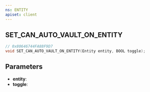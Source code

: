 ```yaml
---
ns: ENTITY
apiset: client
---
```

## SET_CAN_AUTO_VAULT_ON_ENTITY

```c
// 0x80646744FA88F9D7
void SET_CAN_AUTO_VAULT_ON_ENTITY(Entity entity, BOOL toggle);
```


## Parameters
* **entity**:
* **toggle**: